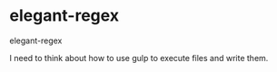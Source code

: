 # elegant-regex

elegant-regex

I need to think about how to use gulp to execute files and write them.